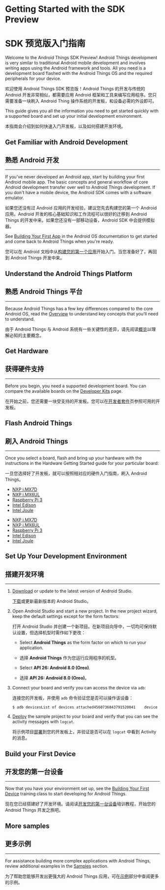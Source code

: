 # Getting Started with the SDK Preview

# SDK 预览版入门指南

Welcome to the Android Things SDK Preview! Android Things development is very similar to traditional Android mobile development and involves writing apps using the Android framework and tools. All you need is a development board flashed with the Android Things OS and the required peripherals for your device.

欢迎使用 Android Things SDK 预览版！Android Things 的开发与传统的 Android 开发非常相似，都需要应用 Android 框架和工具来编写应用程序。您只需要准备一块刷入 Android Thing 操作系统的开发板，和设备必需的外设即可。

This guide gives you all the information you need to get started quickly with a supported board and set up your initial development environment.

本指南会介绍到如何快速入门开发板，以及如何搭建开发环境。

## Get Familiar with Android Development

## 熟悉 Android 开发

* * *

If you've never developed an Android app, start by building your first Android mobile app. The basic concepts and general workflow of core Android development transfer over well to Android Things development. If you don't have a mobile device, the Android SDK comes with a software emulator.

如果您还没有过 Android 应用的开发经验，建议您先去构建您的第一个 Android 应用。Android 开发的核心基础知识和工作流程可以很好的迁移到 Android Things 的开发中来。如果您还没有一部移动设备，Android SDK 中会提供模拟器。

See [Building Your First App](https://developer.android.google.cn/training/basics/firstapp/index.html) in the Android OS documentation to get started and come back to Android Things when you're ready.

您可以在 Android 文档中从[构建您的第一个应用](https://developer.android.google.cn/training/basics/firstapp/index.html)开始入门。当您准备好了，再回到 Android Things 开发中来。

## Understand the Android Things Platform

## 熟悉 Android Things 平台

* * *

Because Android Things has a few key differences compared to the core Android OS, read the [Overview](../sdk/index.html) to understand key concepts that you'll need to understand.

由于 Android Things 与 Android 系统有一些关键性的差异，请先阅读[概览](../sdk/index.html)以理解必知的主要概念。

## Get Hardware

## 获得硬件支持

* * *

Before you begin, you need a supported development board. You can compare the available boards on the [Developer Kits](../hardware/developer-kits.html) page.

在开始之前，您还需要一块受支持的开发板。您可以在[开发者套件](../hardware/developer-kits.html)页参照可用的开发板。

## Flash Android Things

## 刷入 Android Things

* * *

Once you select a board, flash and bring up your hardware with the instructions in the Hardware Getting Started guide for your particular board:

一旦您选择好了开发板，就可以按照相对应的硬件入门指南，刷入 Android Things。

*   [NXP i.MX7D](../hardware/imx7d.html)
*   [NXP i.MX6UL](../hardware/imx6ul.html)
*   [Raspberry Pi 3](../hardware/raspberrypi.html)
*   [Intel Edison](../hardware/edison.html)
*   [Intel Joule](../hardware/joule.html)

- [NXP i.MX7D](../hardware/imx7d.html)
- [NXP i.MX6UL](../hardware/imx6ul.html)
- [Raspberry Pi 3](../hardware/raspberrypi.html)
- [Intel Edison](../hardware/edison.html)
- [Intel Joule](../hardware/joule.html)

## Set Up Your Development Environment

## 搭建开发环境

* * *

1.  [Download](https://developer.android.google.cn/studio/index.html) or update to the latest version of Android Studio.

	[下载](https://developer.android.google.cn/studio/index.html)或更新最新版本的 Android Studio。

2.  Open Android Studio and start a new project. In the new project wizard, keep the default settings except for the form factors:

	打开 Android Studio 并创建一个新项目。在新项目向导中，一切均可保持默认设置，但选择机型时需作如下更改：

    *   Select **Android Things** as the form factor on which to run your application.

    *   选择 **Android Things** 作为您运行应用程序的机型。

    *   Select **API 26: Android 8.0 (Oreo)**.

    *   选择 **API 26: Android 8.0 (Oreo)**。

3.  Connect your board and verify you can access the device via `adb`:

	连接您的开发板，并使用 `adb` 命令验证您是否可以操作该设备：

        $ adb devicesList of devices attached4560736843791520041    device

4.  [Deploy](https://developer.android.google.cn/studio/run/index.html) the sample project to your board and verify that you can see the activity messages with `logcat`.

	将示例项目[部署](https://developer.android.google.cn/studio/run/index.html)到您的开发板上，并验证是否可以在 `logcat` 中看到 Activity 的消息。

## Build your First Device

## 开发您的第一台设备

* * *

Now that you have your environment set up, see the [Building Your First Device](../training/first-device/index.html) training class to start developing for Android Things.

现在您已经搭建好了开发环境。请阅读[开发您的第一台设备](../training/first-device/index.html)培训教程，开始您的 Android Things 开发之旅吧。

## More samples

## 更多示例

* * *

For assistance building more complex applications with Android Things, review additional examples in the [Samples](../sdk/samples.html) section.

为了帮助您能够开发出更强大的 Android Things 应用，可在[示例](../sdk/samples.html)部分中查阅更多的示例。

